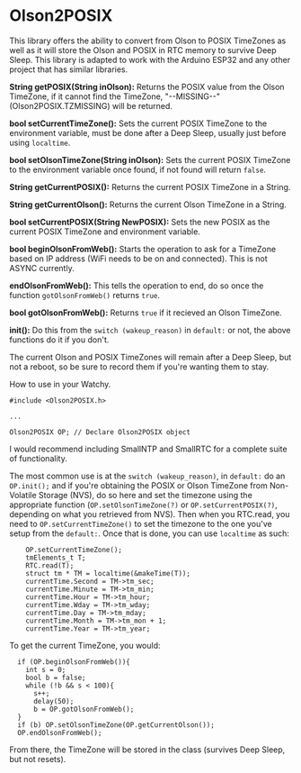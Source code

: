 # Olson2POSIX
This library offers the ability to convert from Olson to POSIX TimeZones as well as it will store the Olson and POSIX in RTC memory to survive Deep Sleep.  This library is adapted to work with the Arduino ESP32 and any other project that has similar libraries.

**String getPOSIX(String inOlson):** Returns the POSIX value from the Olson TimeZone, if it cannot find the TimeZone, "--MISSING--" (Olson2POSIX.TZMISSING) will be returned.

**bool setCurrentTimeZone():**  Sets the current POSIX TimeZone to the environment variable, must be done after a Deep Sleep, usually just before using `localtime`.

**bool setOlsonTimeZone(String inOlson):**  Sets the current POSIX TimeZone to the environment variable once found, if not found will return `false`.

**String getCurrentPOSIX():**  Returns the current POSIX TimeZone in a String.

**String getCurrentOlson():**  Returns the current Olson TimeZone in a String.

**bool setCurrentPOSIX(String NewPOSIX):**  Sets the new POSIX as the current POSIX TimeZone and environment variable.

**bool beginOlsonFromWeb():**  Starts the operation to ask for a TimeZone based on IP address (WiFi needs to be on and connected).  This is not ASYNC currently.

**endOlsonFromWeb():**  This tells the operation to end, do so once the function `gotOlsonFromWeb()` returns `true`.

**bool gotOlsonFromWeb():**  Returns `true` if it recieved an Olson TimeZone.

**init():**  Do this from the `switch (wakeup_reason)` in `default:` or not, the above functions do it if you don't.

The current Olson and POSIX TimeZones will remain after a Deep Sleep, but not a reboot, so be sure to record them if you're wanting them to stay.

How to use in your Watchy.

`#include <Olson2POSIX.h>`

`...`

`Olson2POSIX OP; // Declare Olson2POSIX object`

I would recommend including SmallNTP and SmallRTC for a complete suite of functionality.

The most common use is at the `switch (wakeup_reason)`, in `default:` do an `OP.init();` and if you're obtaining the POSIX or Olson TimeZone from Non-Volatile Storage (NVS), do so here and set the timezone using the appropriate function (`OP.setOlsonTimeZone(?)` or `OP.setCurrentPOSIX(?)`, depending on what you retrieved from NVS).
Then when you RTC.read, you need to `OP.setCurrentTimeZone()` to set the timezone to the one you've setup from the `default:`.  Once that is done, you can use `localtime` as such:
```
    OP.setCurrentTimeZone();
    tmElements_t T;
    RTC.read(T);
    struct tm * TM = localtime(&makeTime(T));
    currentTime.Second = TM->tm_sec;
    currentTime.Minute = TM->tm_min;
    currentTime.Hour = TM->tm_hour;
    currentTime.Wday = TM->tm_wday;
    currentTime.Day = TM->tm_mday;
    currentTime.Month = TM->tm_mon + 1;
    currentTime.Year = TM->tm_year;
```

To get the current TimeZone, you would:

```
  if (OP.beginOlsonFromWeb()){
    int s = 0;
    bool b = false;
    while (!b && s < 100){
      s++; 
      delay(50);
      b = OP.gotOlsonFromWeb();
  }
  if (b) OP.setOlsonTimeZone(OP.getCurrentOlson());
  OP.endOlsonFromWeb();
```

From there, the TimeZone will be stored in the class (survives Deep Sleep, but not resets).
